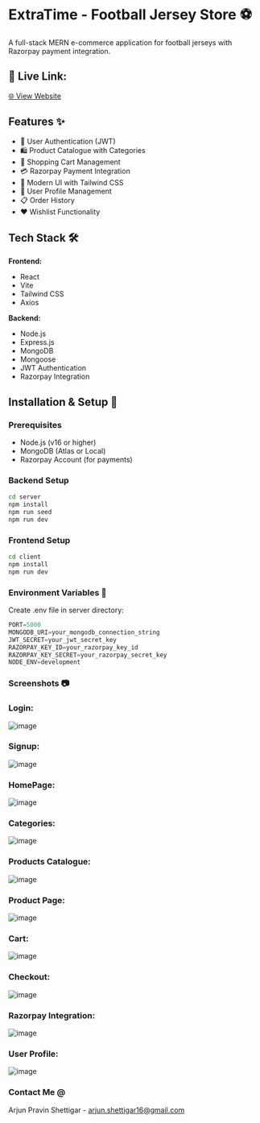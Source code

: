 # ExtraTime - Football Jersey Store ⚽

A full-stack MERN e-commerce application for football jerseys with Razorpay payment integration.
## 🚀 Live Link: 
[🌐 View Website](https://extratime-football-jersey-store-frontend.onrender.com)  

## Features ✨

- 🔐 User Authentication (JWT)
- 🛍️ Product Catalogue with Categories
- 🛒 Shopping Cart Management
- 💳 Razorpay Payment Integration
- 🎨 Modern UI with Tailwind CSS
- 👤 User Profile Management
- 📋 Order History
- ❤️ Wishlist Functionality


## Tech Stack 🛠️

**Frontend:**
- React
- Vite
- Tailwind CSS
- Axios

**Backend:**
- Node.js
- Express.js
- MongoDB
- Mongoose
- JWT Authentication
- Razorpay Integration

## Installation & Setup 🚀

### Prerequisites
- Node.js (v16 or higher)
- MongoDB (Atlas or Local)
- Razorpay Account (for payments)


### Backend Setup
```bash
cd server
npm install
npm run seed  
npm run dev   
```
### Frontend Setup

```bash
cd client
npm install
npm run dev 
```

### Environment Variables 🔐
Create .env file in server directory:

```javascript
PORT=5000
MONGODB_URI=your_mongodb_connection_string
JWT_SECRET=your_jwt_secret_key
RAZORPAY_KEY_ID=your_razorpay_key_id
RAZORPAY_KEY_SECRET=your_razorpay_secret_key
NODE_ENV=development
```

### Screenshots 📷
### Login:
![image](https://github.com/user-attachments/assets/95a3a1ea-f1c0-4178-ac8d-8cc764b25d12)
### Signup:
![image](https://github.com/user-attachments/assets/9519451d-6def-44bc-a79b-336f5dd1160e)
### HomePage:
![image](https://github.com/user-attachments/assets/06ee9223-67ba-4005-95c0-28fa5d21bba4)
### Categories:
![image](https://github.com/user-attachments/assets/a191b740-22a0-48cf-bf01-53a2759ae51b)
### Products Catalogue:
![image](https://github.com/user-attachments/assets/f3dc164b-1c5e-4ae6-bc8e-b7661174910e)
### Product Page:
![image](https://github.com/user-attachments/assets/6a767278-a03b-46a9-9b86-bee5be2fe2d7)
### Cart:
![image](https://github.com/user-attachments/assets/d3e94a75-a7d2-4152-acf2-4a381d8a72cf)
### Checkout:
![image](https://github.com/user-attachments/assets/6ac65a14-33c3-463a-b9f8-c345158effa3)
### Razorpay Integration:
![image](https://github.com/user-attachments/assets/1831a68d-671a-4619-b09b-30e508879541)
### User Profile: 
![image](https://github.com/user-attachments/assets/082502cd-1462-41cf-8a59-4168655c7102)


### Contact Me @
Arjun Pravin Shettigar - arjun.shettigar16@gmail.com